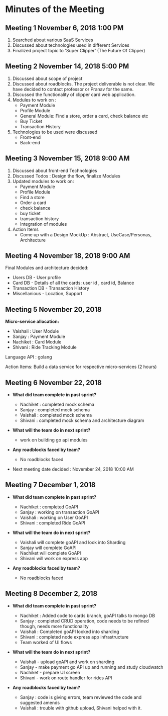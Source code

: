 # Minutes of the Meeting

## Meeting 1 November 6, 2018 1:00 PM
1. Searched about various SaaS Services
2. Discussed about technologies used in different Services
3. Finalized project topic to 'Super Clipper' (The Future Of Clipper)


## Meeting 2 November 14, 2018 5:00 PM
1. Discussed about scope of project
2. Discussed about roadblocks. The project deliverable is not clear.
   We have decided to contact professor or Pranav for the same.
3. Discussed the functionality of clipper card web application.
4. Modules to work on :
    * Payment Module
    * Profile Module
    * General Module: Find a store, order a card, check balance etc
    * Buy Ticket
    * Transaction History
5. Technologies to be used were discussed
    * Front-end
    * Back-end

## Meeting 3 November 15, 2018 9:00 AM
1. Discussed about front-end Technologies
2. Discussed Todos : Design the flow, finalize Modules
3. Updated modules to work on:
    * Payment Module
    * Profile Module
    * Find a store
    * Order a card
    * check balance
    * buy ticket
    * transaction history
    * Integration of modules
4. Action Items
    * Come up with a Design MockUp : Abstract, UseCase/Personas, Architecture

## Meeting 4 November 18, 2018 9:00 AM
Final Modules and architecture decided:
* Users DB - User profile
* Card DB - Details of all the cards: user id , card id, Balance
* Transaction DB - Transaction History
* Miscellanious - Location, Support

## Meeting 5 November 20, 2018
<b>Micro-service allocation: </b>
* Vaishali : User Module
* Sanjay : Payment Module
* Nachiket : Card Module
* Shivani : Ride Tracking Module

Language API : golang

Action Items: Build a data service for respective micro-services (2 hours)


## Meeting 6 November 22, 2018
* <b>What did team complete in past sprint?</b>
  * Nachiket : completed mock schema
  * Sanjay : completed mock schema
  * Vaishali : completed mock schema
  * Shivani : completed mock schema and architecture diagram

* <b>What will the team do in next sprint?</b>
  * work on building go api modules

* <b>Any roadblocks faced by team?</b>
  * No roadblocks faced

* Next meeting date decided : November 24, 2018 10:00 AM

## Meeting 7 December 1, 2018
* <b>What did team complete in past sprint?</b>
    * Nachiket : completed GoAPI
    * Sanjay : working on transaction GoAPI
    * Vaishali : working on User GoAPI
    * Shivani : completed Ride GoAPI

* <b>What will the team do in next sprint?</b>
    * Vaishali will complete goAPI and look into Sharding
    * Sanjay will complete GoAPI
    * Nachiket will complete GoAPI
    * Shivani will work on express app

* <b>Any roadblocks faced by team?</b>
    * No roadblocks faced

## Meeting 8 December 2, 2018
* <b>What did team complete in past sprint?</b>
    * Nachiket : Added code to cards branch, goAPI talks to mongo DB
    * Sanjay : completed CRUD operation, code needs to be refined though, needs
                more functionality
    * Vaishali : Completed goAPI looked into sharding
    * Shivani : completed node express app infrastructure
    * Team worked of UI flows

* <b>What will the team do in next sprint?</b>
    * Vaishali - upload goAPI and work on sharding
    * Sanjay - make payment go API up and running and study cloudwatch
    * Nachiket - prepare UI screen
    * Shivani - work on route handler for rides API

* <b>Any roadblocks faced by team?</b>
    * Sanjay : code is giving errors, team reviewed the code and suggested amends
    * Vaishali : trouble with github upload, Shivani helped with it.
